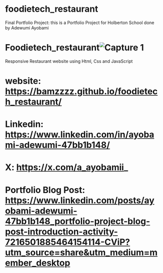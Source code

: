 # foodietech_restaurant
Final Portfolio Project: this is a Portfolio Project for Holberton School done by Adewumi Ayobami
# Foodietech_restaurant![Capture 1](https://github.com/Bamzzzz/foodietech_restaurant/assets/138697671/757cf3c2-7b89-4003-8cf0-8128cd9925e9)
Responsive Restaurant website using Html, Css and JavaScript
# website: https://bamzzzz.github.io/foodietech_restaurant/  
# Linkedin: https://www.linkedin.com/in/ayobami-adewumi-47bb1b148/ 
# X: https://x.com/a_ayobamii_
# Portfolio Blog Post: https://www.linkedin.com/posts/ayobami-adewumi-47bb1b148_portfolio-project-blog-post-introduction-activity-7216501885464154114-CViP?utm_source=share&utm_medium=member_desktop
